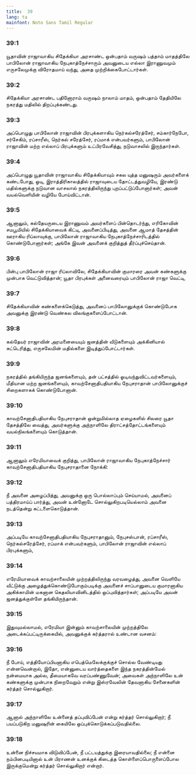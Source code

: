```yaml
---
title:  39
lang: ta
mainfont: Noto Sans Tamil Regular
---
```


###  39:1

யூதாவின் ராஜாவாகிய சிதேக்கியா அரசாண்ட ஒன்பதாம் வருஷம் பத்தாம் மாதத்திலே பாபிலோன் ராஜாவாகிய நேபுகாத்நேச்சாரும் அவனுடைய எல்லா இராணுவமும் எருசலேமுக்கு விரோதமாய் வந்து, அதை முற்றிக்கைபோட்டார்கள்.

###  39:2

சிதேக்கியா அரசாண்ட பதினோராம் வருஷம் நாலாம் மாதம், ஒன்பதாம் தேதியிலே நகரத்து மதிலில் திறப்புக்கண்டது.

###  39:3

அப்பொழுது பாபிலோன் ராஜாவின் பிரபுக்களாகிய நெர்கல்சரேத்சேர், சம்கார்நேபோ, சர்சேகிம், ரப்சாரீஸ், நெர்கல் சரேத்சேர், ரப்மாக் என்பவர்களும், பாபிலோன் ராஜாவின் மற்ற எல்லாப் பிரபுக்களும் உட்பிரவேசித்து, நடுவாசலில் இருந்தார்கள்.

###  39:4

அப்பொழுது யூதாவின் ராஜாவாகிய சிதேக்கியாவும் சகல யுத்த மனுஷரும் அவர்களைக் கண்டபோது, ஓடி, இராத்திரிகாலத்தில் ராஜாவுடைய தோட்டத்துவழியே, இரண்டு மதில்களுக்கு நடுவான வாசலால் நகரத்திலிருந்து புறப்பட்டுப்போனார்கள்; அவன் வயல்வெளியின் வழியே போய்விட்டான்.

###  39:5

ஆனாலும், கல்தேயருடைய இராணுவம் அவர்களைப் பின்தொடர்ந்து, எரிகோவின் சமபூமியில் சிதேக்கியாவைக் கிட்டி, அவனைப்பிடித்து, அவனை ஆமாத் தேசத்தின் ஊராகிய ரிப்லாவுக்கு, பாபிலோன் ராஜாவாகிய நேபுகாத்நேச்சாரிடத்தில் கொண்டுபோனார்கள்; அங்கே இவன் அவனைக் குறித்துத் தீர்ப்புச்செய்தான்.

###  39:6

பின்பு பாபிலோன் ராஜா ரிப்லாவிலே, சிதேக்கியாவின் குமாரரை அவன் கண்களுக்கு முன்பாக வெட்டுவித்தான்; யூதா பிரபுக்கள் அனைவரையும் பாபிலோன் ராஜா வெட்டி,

###  39:7

சிதேக்கியாவின் கண்களைக்கெடுத்து, அவனைப் பாபிலோனுக்குக் கொண்டுபோக அவனுக்கு இரண்டு வெண்கல விலங்குகளைப்போட்டான்.

###  39:8

கல்தேயர் ராஜாவின் அரமனையையும் ஜனத்தின் வீடுகளையும் அக்கினியால் சுட்டெரித்து, எருசலேமின் மதில்களை இடித்துப்போட்டார்கள்.

###  39:9

நகரத்தில் தங்கியிருந்த ஜனங்களையும், தன் பட்சத்தில் ஓடிவந்துவிட்டவர்களையும், மீதியான மற்ற ஜனங்களையும், காவற்சேனாதிபதியாகிய நேபுசராதான் பாபிலோனுக்குச் சிறைகளாகக் கொண்டுபோனான்.

###  39:10

காவற்சேனாதிபதியாகிய நேபுசராதான் ஒன்றுமில்லாத ஏழைகளில் சிலரை யூதா தேசத்திலே வைத்து, அவர்களுக்கு அந்நாளிலே திராட்சத்தோட்டங்களையும் வயல்நிலங்களையும் கொடுத்தான்.

###  39:11

ஆனாலும் எரேமியாவைக் குறித்து, பாபிலோன் ராஜாவாகிய நேபுகாத்நேச்சார் காவற்சேனாதிபதியாகிய நேபுசராதானை நோக்கி:

###  39:12

நீ அவனை அழைப்பித்து, அவனுக்கு ஒரு பொல்லாப்பும் செய்யாமல், அவனைப் பத்திரமாய்ப் பார்த்து, அவன் உன்னோடே சொல்லுகிறபடியெல்லாம் அவனை நடத்தென்று கட்டளைகொடுத்தான்.

###  39:13

அப்படியே காவற்சேனாதிபதியாகிய நேபுசராதானும், நேபுசஸ்பான், ரப்சாரீஸ், நெர்கல்சரேத்சேர், ரப்மாக் என்பவர்களும், பாபிலோன் ராஜாவின் எல்லாப் பிரபுக்களும்,

###  39:14

எரேமியாவைக் காவற்சாலையின் முற்றத்திலிருந்து வரவழைத்து, அவனை வெளியே வீட்டுக்கு அழைத்துக்கொண்டுபோகும்படிக்கு அவனைச் சாப்பானுடைய குமாரனாகிய அகிக்காமின் மகனான கெதலியாவினிடத்தில் ஒப்புவித்தார்கள்; அப்படியே அவன் ஜனத்துக்குள்ளே தங்கியிருந்தான்.

###  39:15

இதுவுமல்லாமல், எரேமியா இன்னும் காவற்சாலையின் முற்றத்திலே அடைக்கப்பட்டிருக்கையில், அவனுக்குக் கர்த்தரால் உண்டான வசனம்:

###  39:16

நீ போய், எத்தியோப்பியனாகிய எபெத்மெலேக்குக்குச் சொல்ல வேண்டியது என்னவென்றால், இதோ, என்னுடைய வார்த்தைகளை இந்த நகரத்தின்மேல் நன்மையாக அல்ல, தீமையாகவே வரப்பண்ணுவேன்; அவைகள் அந்நாளிலே உன் கண்களுக்கு முன்பாக நிறைவேறும் என்று இஸ்ரவேலின் தேவனாகிய சேனைகளின் கர்த்தர் சொல்லுகிறார்.

###  39:17

ஆனால் அந்நாளிலே உன்னைத் தப்புவிப்பேன் என்று கர்த்தர் சொல்லுகிறார்; நீ பயப்படுகிற மனுஷரின் கையிலே ஒப்புக்கொடுக்கப்படுவதில்லை.

###  39:18

உன்னை நிச்சயமாக விடுவிப்பேன், நீ பட்டயத்துக்கு இரையாவதில்லை; நீ என்னை நம்பினபடியினால் உன் பிராணன் உனக்குக் கிடைத்த கொள்ளைப்பொருளைப்போல இருக்குமென்று கர்த்தர் சொல்லுகிறார் என்றார்.

